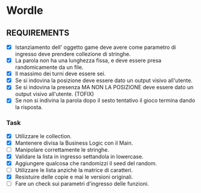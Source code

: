 # Wordle

## REQUIREMENTS

- [X] Istanziamento dell' oggetto game deve avere come parametro di ingresso deve prendere collezione di stringhe.
- [X] La parola non ha una lunghezza fissa, e deve essere presa randomicamente da un file.
- [X] Il massimo dei turni deve essere sei.
- [X] Se si indovina la posizione deve essere dato un output visivo all'utente.
- [X] Se si indovina la presenza MA NON LA POSIZIONE deve essere dato un output visivo all'utente. (TOFIX)
- [X] Se non si indivina la parola dopo il sesto tentativo il gioco termina dando la risposta.

### Task

- [X] Utilizzare le collection.
- [X] Mantenere divisa la Business Logic con il Main.
- [ ] Manipolare correttamente le stringhe.
- [X] Validare la lista in ingresso settandola in lowercase.
- [X] Aggiungere qualcosa che randomizzi il seed del random.
- [ ] Utilizzare le lista anzichè la matrice di caratteri.
- [X] Resistuire delle copie e mai le versioni originali.
- [ ] Fare un check sui parametri d'ingresso delle funzioni.

